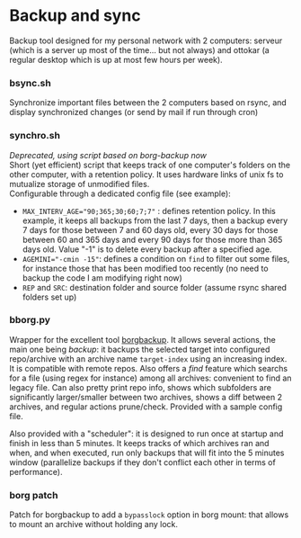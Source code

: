 # Backup and sync
Backup tool designed for my personal network with 2 computers: serveur (which is a server up most of the time... but not always) and ottokar (a regular desktop which is up at most few hours per week).

### bsync.sh

Synchronize important files between the 2 computers based on rsync, and display synchronized changes (or send by mail if run through cron)

### synchro.sh

_Deprecated, using script based on borg-backup now_  
Short (yet efficient) script that keeps track of one computer's folders on the other computer, with a retention policy. It uses hardware links of unix fs to mutualize storage of unmodified files.  
Configurable through a dedicated config file (see example):
* `MAX_INTERV_AGE="90;365;30;60;7;7"` : defines retention policy. In this example, it keeps all backups from the last 7 days, then a backup every 7 days for those between 7 and 60 days old, every 30 days for those between 60 and 365 days and every 90 days for those more than 365 days old. Value "-1" is to delete every backup after a specified age.
* `AGEMINI="-cmin -15"`: defines a condition on `find` to filter out some files, for instance those that has been modified too recently (no need to backup the code I am modifying right now)
* `REP` and `SRC`: destination folder and source folder (assume rsync shared folders set up)


### bborg.py

Wrapper for the excellent tool [borgbackup](https://www.borgbackup.org/). It allows several actions, the main one being _backup_: it backups the selected target into configured repo/archive with an archive name `target-index` using an increasing index. It is compatible with remote repos.
Also offers a _find_ feature which searchs for a file (using regex for instance) among all archives: convenient to find an legacy file. Can also pretty print repo info, shows which subfolders are significantly larger/smaller between two archives, shows a diff between 2 archives, and regular actions prune/check.
Provided with a sample config file.


Also provided with a "scheduler": it is designed to run once at startup and finish in less than 5 minutes. It keeps tracks of which archives ran and when, and when executed, run only backups that will fit into the 5 minutes window (parallelize backups if they don't conflict each other in terms of performance).


### borg patch

Patch for borgbackup to add a `bypasslock` option in borg mount: that allows to mount an archive without holding any lock.